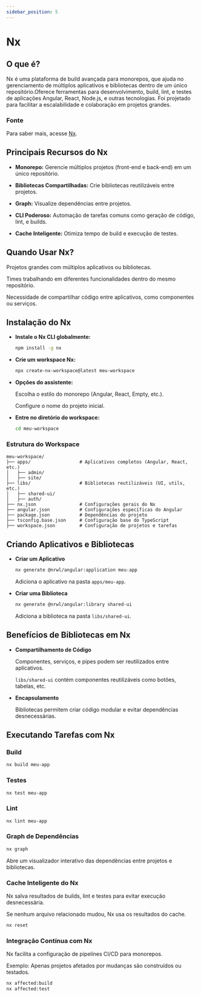 ```yaml
---
sidebar_position: 5
---
```


# Nx

## O que é?

Nx é uma plataforma de build avançada para monorepos, que ajuda no gerenciamento de múltiplos aplicativos e bibliotecas dentro de um único repositório.Oferece ferramentas para desenvolvimento, build, lint, e testes de aplicações Angular, React, Node.js, e outras tecnologias. Foi projetado para facilitar a escalabilidade e colaboração em projetos grandes.

### Fonte

Para saber mais, acesse [Nx](https://nx.dev/nx-api/angular).

## Principais Recursos do Nx

- **Monorepo:** Gerencie múltiplos projetos (front-end e back-end) em um único repositório.

- **Bibliotecas Compartilhadas:** Crie bibliotecas reutilizáveis entre projetos.

- **Graph:** Visualize dependências entre projetos.

- **CLI Poderoso:** Automação de tarefas comuns como geração de código, lint, e builds.

- **Cache Inteligente:** Otimiza tempo de build e execução de testes.

## Quando Usar Nx?

Projetos grandes com múltiplos aplicativos ou bibliotecas.

Times trabalhando em diferentes funcionalidades dentro do mesmo repositório.

Necessidade de compartilhar código entre aplicativos, como componentes ou serviços.

## Instalação do Nx

- **Instale o Nx CLI globalmente:**

  ```bash
  npm install -g nx
  ```

- **Crie um workspace Nx:**

  ```bash
  npx create-nx-workspace@latest meu-workspace
  ```

- **Opções do assistente:**

  Escolha o estilo do monorepo (Angular, React, Empty, etc.).

  Configure o nome do projeto inicial.

- **Entre no diretório do workspace:**

  ```bash
  cd meu-workspace
  ```

### Estrutura do Workspace

```plaintext
meu-workspace/
├── apps/                  # Aplicativos completos (Angular, React, etc.)
│   ├── admin/
│   ├── site/
├── libs/                  # Bibliotecas reutilizáveis (UI, utils, etc.)
│   ├── shared-ui/
│   ├── auth/
├── nx.json                # Configurações gerais do Nx
├── angular.json           # Configurações específicas do Angular
├── package.json           # Dependências do projeto
├── tsconfig.base.json     # Configuração base do TypeScript
├── workspace.json         # Configuração de projetos e tarefas
```

## Criando Aplicativos e Bibliotecas

- **Criar um Aplicativo**

  ```bash
  nx generate @nrwl/angular:application meu-app
  ```

  Adiciona o aplicativo na pasta `apps/meu-app`.

- **Criar uma Biblioteca**

  ```bash
  nx generate @nrwl/angular:library shared-ui
  ```

  Adiciona a biblioteca na pasta `libs/shared-ui`.

## Benefícios de Bibliotecas em Nx

- **Compartilhamento de Código**

  Componentes, serviços, e pipes podem ser reutilizados entre aplicativos.

  `libs/shared-ui` contém componentes reutilizáveis como botões, tabelas, etc.

- **Encapsulamento**

  Bibliotecas permitem criar código modular e evitar dependências desnecessárias.

## Executando Tarefas com Nx

### Build

```bash
nx build meu-app
```

### Testes

```bash
nx test meu-app
```

### Lint

```bash
nx lint meu-app
```

### Graph de Dependências

```bash
nx graph
```

Abre um visualizador interativo das dependências entre projetos e bibliotecas.

### Cache Inteligente do Nx

Nx salva resultados de builds, lint e testes para evitar execução desnecessária.

Se nenhum arquivo relacionado mudou, Nx usa os resultados do cache.

```bash
nx reset
```

### Integração Contínua com Nx

Nx facilita a configuração de pipelines CI/CD para monorepos.

Exemplo: Apenas projetos afetados por mudanças são construídos ou testados.

```bash
nx affected:build
nx affected:test
```
